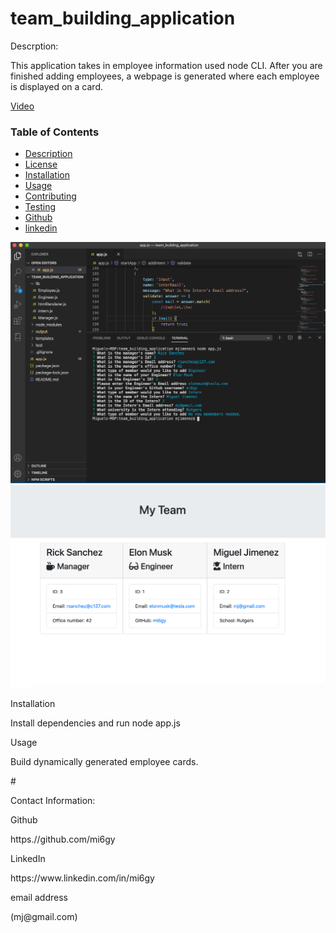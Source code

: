 # team_building_application

<p>Descrption:</p>
This application takes in employee information used node CLI. After you are finished adding employees, a webpage is generated where each employee is displayed on a card. 

[Video](https://youtu.be/D-qyl9qGW5M)

### Table of Contents
* [Description](#descripe)
* [License](#license)
* [Installation](#install)
* [Usage](#usage)
* [Contributing](#contributing)
* [Testing](#test)
* [Github](#github)
* [linkedin](#linked)

![console](assets/teambuild1.png)
![webpage](assets/teambuild3.png)

<p>Installation</p>
Install dependencies and run node app.js

<p>Usage</p>
Build dynamically generated employee cards.

#<p>Contact Information:
<p>Github</p>
<a>https.//github.com/mi6gy</a>
<p>LinkedIn</p>
<a>https://www.linkedin.com/in/mi6gy</a>
<p>email address</p>
(mj@gmail.com)
